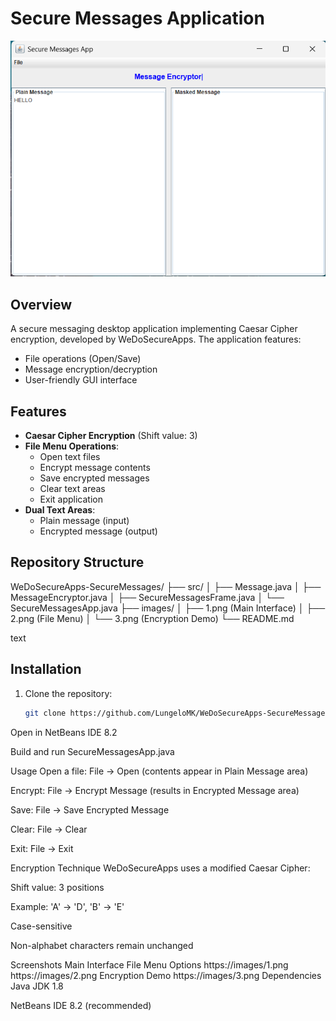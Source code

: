 # Secure Messages Application

![Application Screenshot](images/1.png)

## Overview
A secure messaging desktop application implementing Caesar Cipher encryption, developed by WeDoSecureApps. The application features:
- File operations (Open/Save)
- Message encryption/decryption
- User-friendly GUI interface

## Features
- **Caesar Cipher Encryption** (Shift value: 3)
- **File Menu Operations**:
  - Open text files
  - Encrypt message contents
  - Save encrypted messages
  - Clear text areas
  - Exit application
- **Dual Text Areas**:
  - Plain message (input)
  - Encrypted message (output)

## Repository Structure
WeDoSecureApps-SecureMessages/
├── src/
│ ├── Message.java
│ ├── MessageEncryptor.java
│ ├── SecureMessagesFrame.java
│ └── SecureMessagesApp.java
├── images/
│ ├── 1.png (Main Interface)
│ ├── 2.png (File Menu)
│ └── 3.png (Encryption Demo)
└── README.md

text

## Installation
1. Clone the repository:
   ```bash
   git clone https://github.com/LungeloMK/WeDoSecureApps-SecureMessages.git
Open in NetBeans IDE 8.2

Build and run SecureMessagesApp.java

Usage
Open a file: File → Open (contents appear in Plain Message area)

Encrypt: File → Encrypt Message (results in Encrypted Message area)

Save: File → Save Encrypted Message

Clear: File → Clear

Exit: File → Exit

Encryption Technique
WeDoSecureApps uses a modified Caesar Cipher:

Shift value: 3 positions

Example: 'A' → 'D', 'B' → 'E'

Case-sensitive

Non-alphabet characters remain unchanged

Screenshots
Main Interface	File Menu Options
https://images/1.png	https://images/2.png
Encryption Demo
https://images/3.png
Dependencies
Java JDK 1.8

NetBeans IDE 8.2 (recommended)
